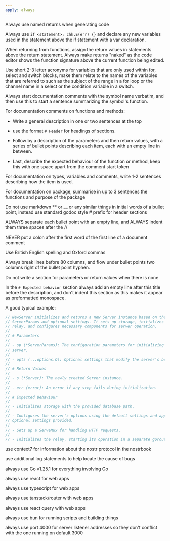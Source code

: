 ```yaml
---
apply: always
---
```


Always use named returns when generating code

Always use `if <statement>; chk.E(err) {}` and declare any new variables used
in the statement above the if statement with a var declaration.

When returning from functions, assign the return values in statements above the
return statement. Always make returns "naked" as the code editor shows the
function signature above the current function being edited.

Use short 2-3 letter acronyms for variables that are only used within for,
select and switch blocks, make them relate to the names of the variables that
are referred to such as the subject of the range in a for loop or the channel
name in a select or the condition variable in a switch.

Always start documentation comments with the symbol name verbatim, and then use
this to start a sentence summarizing the symbol's function.

For documentation comments on functions and methods:

- Write a general description in one or two sentences at the top

- use the format `# Header` for headings of sections.

- Follow by a description of the parameters and then return values, with a
  series of bullet points describing each item, each with an empty line in
  between.

- Last, describe the expected behaviour of the function or method, keep this
  with one space apart from the comment start token

For documentation on types, variables and comments, write 1-2 sentences
describing how the item is used.

For documentation on package, summarise in up to 3 sentences the functions and
purpose of the package

Do not use markdown ** or __ or any similar things in initial words of a bullet
point, instead use standard godoc style # prefix for header sections

ALWAYS separate each bullet point with an empty line, and ALWAYS indent them
three spaces after the //

NEVER put a colon after the first word of the first line of a document comment

Use British English spelling and Oxford commas

Always break lines before 80 columns, and flow under bullet points two columns
right of the bullet point hyphen.

Do not write a section for parameters or return values when there is none

In the `# Expected behavior` section always add an empty line after this title
before the description, and don't indent this section as this makes it appear as
preformatted monospace.

A good typical example:

```go
// NewServer initializes and returns a new Server instance based on the provided
// ServerParams and optional settings. It sets up storage, initializes the
// relay, and configures necessary components for server operation.
//
// # Parameters
//
// - sp (*ServerParams): The configuration parameters for initializing the
// server.
//
// - opts (...options.O): Optional settings that modify the server's behavior.
//
// # Return Values
//
// - s (*Server): The newly created Server instance.
//
// - err (error): An error if any step fails during initialization.
//
// # Expected Behaviour
//
// - Initializes storage with the provided database path.
//
// - Configures the server's options using the default settings and applies any
// optional settings provided.
//
// - Sets up a ServeMux for handling HTTP requests.
//
// - Initializes the relay, starting its operation in a separate goroutine.

```

use context7 for information about the nostr protocol in the nostrbook

use additional log statements to help locate the cause of bugs

always use Go v1.25.1 for everything involving Go

always use react for web apps

always use typescript for web apps

always use tanstack/router with web apps

always use react query with web apps

always use bun for running scripts and building things

always use port 4000 for server listener addresses so they don't conflict with the one running on default 3000